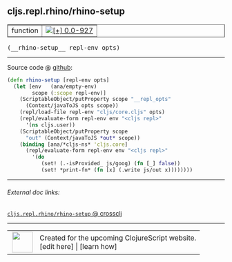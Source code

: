 ## cljs.repl.rhino/rhino-setup



 <table border="1">
<tr>
<td>function</td>
<td><a href="https://github.com/cljsinfo/cljs-api-docs/tree/0.0-927"><img valign="middle" alt="[+] 0.0-927" title="Added in 0.0-927" src="https://img.shields.io/badge/+-0.0--927-lightgrey.svg"></a> </td>
</tr>
</table>


 <samp>
(__rhino-setup__ repl-env opts)<br>
</samp>

---







Source code @ [github](https://github.com/clojure/clojurescript/blob/r2723/src/clj/cljs/repl/rhino.clj#L117-L131):

```clj
(defn rhino-setup [repl-env opts]
  (let [env   (ana/empty-env)
        scope (:scope repl-env)]
    (ScriptableObject/putProperty scope "__repl_opts"
      (Context/javaToJS opts scope))
    (repl/load-file repl-env "cljs/core.cljs" opts)
    (repl/evaluate-form repl-env env "<cljs repl>"
      '(ns cljs.user))
    (ScriptableObject/putProperty scope
      "out" (Context/javaToJS *out* scope))
    (binding [ana/*cljs-ns* 'cljs.core]
      (repl/evaluate-form repl-env env "<cljs repl>"
        '(do
           (set! (.-isProvided_ js/goog) (fn [_] false))
           (set! *print-fn* (fn [x] (.write js/out x))))))))
```

<!--
Repo - tag - source tree - lines:

 <pre>
clojurescript @ r2723
└── src
    └── clj
        └── cljs
            └── repl
                └── <ins>[rhino.clj:117-131](https://github.com/clojure/clojurescript/blob/r2723/src/clj/cljs/repl/rhino.clj#L117-L131)</ins>
</pre>

-->

---



###### External doc links:

[`cljs.repl.rhino/rhino-setup` @ crossclj](http://crossclj.info/fun/cljs.repl.rhino/rhino-setup.html)<br>

---

 <table>
<tr><td>
<img valign="middle" align="right" width="48px" src="http://i.imgur.com/Hi20huC.png">
</td><td>
Created for the upcoming ClojureScript website.<br>
[edit here] | [learn how]
</td></tr></table>

[edit here]:https://github.com/cljsinfo/cljs-api-docs/blob/master/cljsdoc/cljs.repl.rhino/rhino-setup.cljsdoc
[learn how]:https://github.com/cljsinfo/cljs-api-docs/wiki/cljsdoc-files

<!--

This information was too distracting to show to readers, but I'll leave it
commented here since it is helpful to:

- pretty-print the data used to generate this document
- and show how to retrieve that data



The API data for this symbol:

```clj
{:ns "cljs.repl.rhino",
 :name "rhino-setup",
 :type "function",
 :signature ["[repl-env opts]"],
 :source {:code "(defn rhino-setup [repl-env opts]\n  (let [env   (ana/empty-env)\n        scope (:scope repl-env)]\n    (ScriptableObject/putProperty scope \"__repl_opts\"\n      (Context/javaToJS opts scope))\n    (repl/load-file repl-env \"cljs/core.cljs\" opts)\n    (repl/evaluate-form repl-env env \"<cljs repl>\"\n      '(ns cljs.user))\n    (ScriptableObject/putProperty scope\n      \"out\" (Context/javaToJS *out* scope))\n    (binding [ana/*cljs-ns* 'cljs.core]\n      (repl/evaluate-form repl-env env \"<cljs repl>\"\n        '(do\n           (set! (.-isProvided_ js/goog) (fn [_] false))\n           (set! *print-fn* (fn [x] (.write js/out x))))))))",
          :title "Source code",
          :repo "clojurescript",
          :tag "r2723",
          :filename "src/clj/cljs/repl/rhino.clj",
          :lines [117 131]},
 :full-name "cljs.repl.rhino/rhino-setup",
 :full-name-encode "cljs.repl.rhino/rhino-setup",
 :history [["+" "0.0-927"]]}

```

Retrieve the API data for this symbol:

```clj
;; from Clojure REPL
(require '[clojure.edn :as edn])
(-> (slurp "https://raw.githubusercontent.com/cljsinfo/cljs-api-docs/catalog/cljs-api.edn")
    (edn/read-string)
    (get-in [:symbols "cljs.repl.rhino/rhino-setup"]))
```

-->
